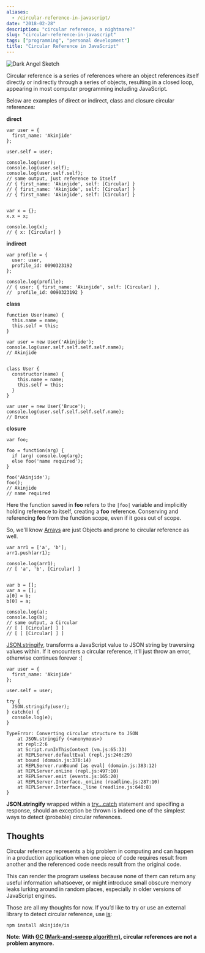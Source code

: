 ```yaml
---
aliases:
  - /circular-reference-in-javascript/
date: "2018-02-28"
description: "circular reference, a nightmare?"
slug: "circular-reference-in-javascript"
tags: ["programming", "personal development"]
title: "Circular Reference in JavaScript"
---
```



![Dark Angel Sketch][]


Circular reference is a series of references where an object references itself directly or indirectly through a series of objects, resulting in a closed loop, appearing in most computer programming including JavaScript. 

Below are examples of direct or indirect, class and closure circular references:

**direct**

```
var user = {
  first_name: 'Akinjide'
};

user.self = user;

console.log(user);
console.log(user.self);
console.log(user.self.self);
// same output, just reference to itself
// { first_name: 'Akinjide', self: [Circular] }
// { first_name: 'Akinjide', self: [Circular] }
// { first_name: 'Akinjide', self: [Circular] }


var x = {};
x.x = x;

console.log(x);
// { x: [Circular] }
```

**indirect**

```
var profile = {
  user: user,
  profile_id: 0090323192
};

console.log(profile);
// { user: { first_name: 'Akinjide', self: [Circular] },
//  profile_id: 0090323192 }
```

**class**

```
function User(name) {
  this.name = name;
  this.self = this;
}

var user = new User('Akinjide');
console.log(user.self.self.self.self.name);
// Akinjide


class User {
  constructor(name) {
    this.name = name;
    this.self = this;
  }
}

var user = new User('Bruce');
console.log(user.self.self.self.self.name);
// Bruce
```

**closure**

```
var foo;

foo = function(arg) {
  if (arg) console.log(arg);
  else foo('name required');
}

foo('Akinjide');
foo();
// Akinjide
// name required
```

Here the function saved in **foo** refers to the `|foo|` variable and implicitly holding reference to itself, creating a **foo** reference. Conserving and referencing **foo** from the function scope, even if it goes out of scope.

So, we'll know [Arrays][] are just Objects and prone to circular reference as well.

```
var arr1 = ['a', 'b'];
arr1.push(arr1);

console.log(arr1);
// [ 'a', 'b', [Circular] ]


var b = [];
var a = [];
a[0] = b;
b[0] = a;

console.log(a);
console.log(b);
// same output, a Circular
// [ [ [Circular] ] ]
// [ [ [Circular] ] ]
```

[JSON.stringify][], transforms a JavaScript value to JSON string by traversing values within. If it encounters a circular reference, it'll just throw an error, otherwise continues forever :(

```
var user = {
  first_name: 'Akinjide'
};

user.self = user;

try {
  JSON.stringify(user);
} catch(e) {
  console.log(e);
}

TypeError: Converting circular structure to JSON
    at JSON.stringify (<anonymous>)
    at repl:2:6
    at Script.runInThisContext (vm.js:65:33)
    at REPLServer.defaultEval (repl.js:246:29)
    at bound (domain.js:370:14)
    at REPLServer.runBound [as eval] (domain.js:383:12)
    at REPLServer.onLine (repl.js:497:10)
    at REPLServer.emit (events.js:165:20)
    at REPLServer.Interface._onLine (readline.js:287:10)
    at REPLServer.Interface._line (readline.js:640:8)
}
```

**JSON.stringify** wrapped within a [try...catch][] statement and specifing a response, should an exception be thrown is indeed one of the simplest ways to detect (probable) circular references.


## Thoughts

Circular reference represents a big problem in computing and can happen in a production application when one piece of code requires result from another and the referenced code needs result from the original code. 

This can render the program useless because none of them can return any useful information whatsoever, or might introduce small obscure memory leaks lurking around in random places, especially in older versions of JavaScript engines.

Those are all my thoughts for now. If you’d like to try or use an external library to detect circular reference, use [is][]:

```console
npm install akinjide/is
```

**Note: With [GC (Mark-and-sweep algorithm)][], circular references are not a problem anymore.**

  [Dark Angel Sketch]: /static/images/2018/dark-angel-sketch.jpg "Dark Angel Sketch"
  [Arrays]: https://developer.mozilla.org/en-US/docs/Web/JavaScript/Reference/Global_Objects/Array "Array, JavaScript MDN"
  [JSON.stringify]: https://developer.mozilla.org/en-US/docs/Web/JavaScript/Reference/Global_Objects/JSON/stringify "JSON.stringify(), JavaScript MDN"
  [try...catch]: https://developer.mozilla.org/en-US/docs/Web/JavaScript/Reference/Statements/try...catch "try...catch, JavaScript MDN"
  [is]: https://github.com/akinjide/is "type checking for js."
  [GC (Mark-and-sweep algorithm)]: https://en.wikipedia.org/wiki/Tracing_garbage_collection#Na.C3.AFve_mark-and-sweep "Garbage Collection Mark-and-sweep algorithm"